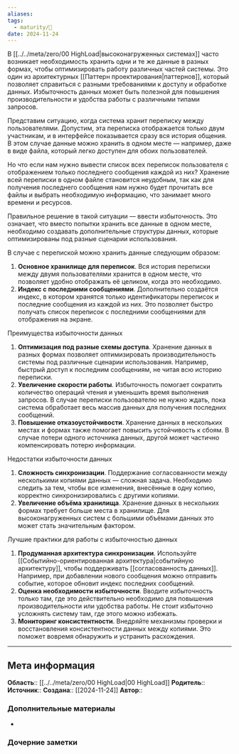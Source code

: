 ```yaml
---
aliases: 
tags:
  - maturity/🌱
date: 2024-11-24
---
```

В [[../../meta/zero/00 HighLoad|высоконагруженных системах]] часто возникает необходимость хранить одни и те же данные в разных формах, чтобы оптимизировать работу различных частей системы. Это один из архитектурных [[Паттерн проектирования|паттернов]], который позволяет справиться с разными требованиями к доступу и обработке данных. Избыточность данных может быть полезной для повышения производительности и удобства работы с различными типами запросов.

Представим ситуацию, когда система хранит переписку между пользователями. Допустим, эта переписка отображается только двум участникам, и в интерфейсе показывается сразу вся история общения. В этом случае данные можно хранить в одном месте — например, даже в виде файла, который легко доступен для обоих пользователей.

Но что если нам нужно вывести список всех переписок пользователя с отображением только последнего сообщения каждой из них? Хранение всей переписки в одном файле становится неудобным, так как для получения последнего сообщения нам нужно будет прочитать все файлы и выбрать необходимую информацию, что занимает много времени и ресурсов.

Правильное решение в такой ситуации — ввести избыточность. Это означает, что вместо попытки хранить все данные в одном месте, необходимо создавать дополнительные структуры данных, которые оптимизированы под разные сценарии использования.

В случае с перепиской можно хранить данные следующим образом:
1. **Основное хранилище для переписок**. Вся история переписки между двумя пользователями хранится в одном месте, что позволяет удобно отображать её целиком, когда это необходимо.
2. **Индекс с последними сообщениями**. Дополнительно создаётся индекс, в котором хранятся только идентификаторы переписок и последние сообщения из каждой из них. Это позволяет быстро получать список переписок с последними сообщениями для отображения на экране.

Преимущества избыточности данных
1. **Оптимизация под разные схемы доступа**. Хранение данных в разных формах позволяет оптимизировать производительность системы под различные сценарии использования. Например, быстрый доступ к последним сообщениям, не читая всю историю переписки.
2. **Увеличение скорости работы**. Избыточность помогает сократить количество операций чтения и уменьшить время выполнения запросов. В случае переписки пользователю не нужно ждать, пока система обработает весь массив данных для получения последних сообщений.
3. **Повышение отказоустойчивости**. Хранение данных в нескольких местах и формах также помогает повысить устойчивость к сбоям. В случае потери одного источника данных, другой может частично компенсировать потерю информации.

Недостатки избыточности данных
1. **Сложность синхронизации**. Поддержание согласованности между несколькими копиями данных — сложная задача. Необходимо следить за тем, чтобы все изменения, внесённые в одну копию, корректно синхронизировались с другими копиями.
2. **Увеличение объёма хранилища**. Хранение данных в нескольких формах требует больше места в хранилище. Для высоконагруженных систем с большими объёмами данных это может стать значительным фактором.

Лучшие практики для работы с избыточностью данных
1. **Продуманная архитектура синхронизации**. Используйте [[Событийно-ориентированная архитектура|событийную архитектуру]], чтобы поддерживать [[согласованность данных]]. Например, при добавлении нового сообщения можно отправить событие, которое обновит индекс последних сообщений.
2. **Оценка необходимости избыточности**. Вводите избыточность только там, где это действительно необходимо для повышения производительности или удобства работы. Не стоит избыточно усложнять систему там, где этого можно избежать.
3. **Мониторинг консистентности**. Внедряйте механизмы проверки и восстановления консистентности данных между копиями. Это поможет вовремя обнаружить и устранить расхождения.

***
## Мета информация
**Область**:: [[../../meta/zero/00 HighLoad|00 HighLoad]]
**Родитель**:: 
**Источник**:: 
**Создана**:: [[2024-11-24]]
**Автор**:: 
### Дополнительные материалы
- 

### Дочерние заметки
<!-- QueryToSerialize: LIST FROM [[]] WHERE contains(Родитель, this.file.link) or contains(parents, this.file.link) -->